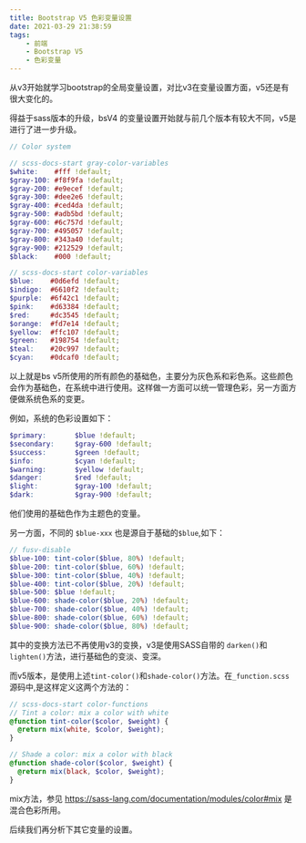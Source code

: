 ```yaml
---
title: Bootstrap V5 色彩变量设置
date: 2021-03-29 21:38:59
tags:
    - 前端
    - Bootstrap V5
    - 色彩变量
---
```


从v3开始就学习bootstrap的全局变量设置，对比v3在变量设置方面，v5还是有很大变化的。

得益于sass版本的升级，bsV4 的变量设置开始就与前几个版本有较大不同，v5是进行了进一步升级。

```scss
// Color system

// scss-docs-start gray-color-variables
$white:    #fff !default;
$gray-100: #f8f9fa !default;
$gray-200: #e9ecef !default;
$gray-300: #dee2e6 !default;
$gray-400: #ced4da !default;
$gray-500: #adb5bd !default;
$gray-600: #6c757d !default;
$gray-700: #495057 !default;
$gray-800: #343a40 !default;
$gray-900: #212529 !default;
$black:    #000 !default;

// scss-docs-start color-variables
$blue:    #0d6efd !default;
$indigo:  #6610f2 !default;
$purple:  #6f42c1 !default;
$pink:    #d63384 !default;
$red:     #dc3545 !default;
$orange:  #fd7e14 !default;
$yellow:  #ffc107 !default;
$green:   #198754 !default;
$teal:    #20c997 !default;
$cyan:    #0dcaf0 !default;
```

以上就是bs v5所使用的所有颜色的基础色，主要分为灰色系和彩色系。这些颜色会作为基础色，在系统中进行使用。这样做一方面可以统一管理色彩，另一方面方便做系统色系的变更。

例如，系统的色彩设置如下：

```scss
$primary:       $blue !default;
$secondary:     $gray-600 !default;
$success:       $green !default;
$info:          $cyan !default;
$warning:       $yellow !default;
$danger:        $red !default;
$light:         $gray-100 !default;
$dark:          $gray-900 !default;
```

他们使用的基础色作为主题色的变量。

另一方面，不同的 `$blue-xxx` 也是源自于基础的`$blue`,如下：

```scss
// fusv-disable
$blue-100: tint-color($blue, 80%) !default;
$blue-200: tint-color($blue, 60%) !default;
$blue-300: tint-color($blue, 40%) !default;
$blue-400: tint-color($blue, 20%) !default;
$blue-500: $blue !default;
$blue-600: shade-color($blue, 20%) !default;
$blue-700: shade-color($blue, 40%) !default;
$blue-800: shade-color($blue, 60%) !default;
$blue-900: shade-color($blue, 80%) !default;
```

其中的变换方法已不再使用v3的变换，v3是使用SASS自带的 `darken()`和`lighten()`方法，进行基础色的变淡、变深。

而v5版本，是使用上述`tint-color()`和`shade-color()`方法。在`_function.scss`源码中,是这样定义这两个方法的：

```scss
// scss-docs-start color-functions
// Tint a color: mix a color with white
@function tint-color($color, $weight) {
  @return mix(white, $color, $weight);
}

// Shade a color: mix a color with black
@function shade-color($color, $weight) {
  @return mix(black, $color, $weight);
}
```

mix方法，参见 https://sass-lang.com/documentation/modules/color#mix  是混合色彩所用。

后续我们再分析下其它变量的设置。